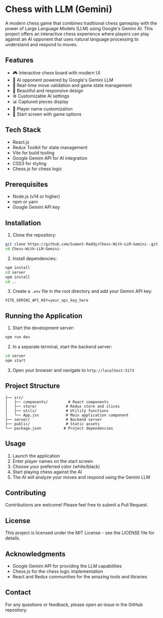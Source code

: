 # Chess with LLM (Gemini)

A modern chess game that combines traditional chess gameplay with the power of Large Language Models (LLM) using Google's Gemini AI. This project offers an interactive chess experience where players can play against an AI opponent that uses natural language processing to understand and respond to moves.

## Features

- 🎮 Interactive chess board with modern UI
- 🤖 AI opponent powered by Google's Gemini LLM
- 🎯 Real-time move validation and game state management
- 🎨 Beautiful and responsive design
- ⚙️ Customizable AI settings
- 📊 Captured pieces display
- 👥 Player name customization
- 🎯 Start screen with game options

## Tech Stack

- React.js
- Redux Toolkit for state management
- Vite for build tooling
- Google Gemini API for AI integration
- CSS3 for styling
- Chess.js for chess logic

## Prerequisites

- Node.js (v14 or higher)
- npm or yarn
- Google Gemini API key

## Installation

1. Clone the repository:
```bash
git clone https://github.com/Sumant-Reddy/Chess-With-LLM-Gemini-.git
cd Chess-With-LLM-Gemini-
```

2. Install dependencies:
```bash
npm install
cd server
npm install
cd ..
```

3. Create a `.env` file in the root directory and add your Gemini API key:
```
VITE_GEMINI_API_KEY=your_api_key_here
```

## Running the Application

1. Start the development server:
```bash
npm run dev
```

2. In a separate terminal, start the backend server:
```bash
cd server
npm start
```

3. Open your browser and navigate to `http://localhost:5173`

## Project Structure

```
├── src/
│   ├── components/         # React components
│   ├── store/             # Redux store and slices
│   ├── utils/             # Utility functions
│   └── App.jsx            # Main application component
├── server/                # Backend server
├── public/                # Static assets
└── package.json          # Project dependencies
```

## Usage

1. Launch the application
2. Enter player names on the start screen
3. Choose your preferred color (white/black)
4. Start playing chess against the AI
5. The AI will analyze your moves and respond using the Gemini LLM

## Contributing

Contributions are welcome! Please feel free to submit a Pull Request.

## License

This project is licensed under the MIT License - see the LICENSE file for details.

## Acknowledgments

- Google Gemini API for providing the LLM capabilities
- Chess.js for the chess logic implementation
- React and Redux communities for the amazing tools and libraries

## Contact

For any questions or feedback, please open an issue in the GitHub repository. 